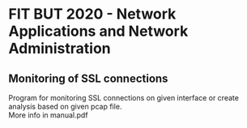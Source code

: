 # FIT BUT 2020 - Network Applications and Network Administration

## Monitoring of SSL connections

Program for monitoring SSL connections on given interface or create analysis based on given pcap file. \
More info in manual.pdf
